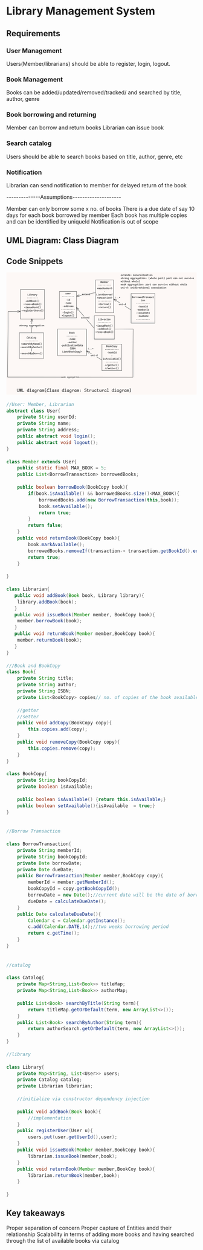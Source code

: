 
# Library Management System


## Requirements

### User Management

Users(Member/librarians) should be able to register, login, logout.
### Book Management

Books can be added/updated/removed/tracked/ and searched by title, author, genre
### Book borrowing and returning

Member can borrow and return books
Librarian can issue book
### Search catalog

Users should be able to search books based on title, author, genre, etc
### Notification

Librarian can send notification to member for delayed return of the book

--------------Assumptions--------------------

Member can only borrow some x no. of books
There is a due date of say 10 days for each book borrowed by member
Each book has multiple copies and can be identified by uniqueId
Notification is out of scope
    

## UML Diagram: Class Diagram

## Code Snippets

![class-diagram](image.png)

```java
//User: Member, Librarian
abstract class User{
    private String userId;
    private String name;
    private String address;
    public abstract void login();
    public abstract void logout();
}

class Member extends User{
    public static final MAX_BOOK = 5;
    public List<BorrowTransaction> borrowedBooks;

    public boolean borrowBook(BookCopy book){
        if(book.isAvailable() && borrowedBooks.size()<MAX_BOOK){
            borrowedBooks.add(new BorrowTransaction(this,book));
            book.setAvailable();
            return true;
        }
        return false;
    }
    public void returnBook(BookCopy book){
        book.markAvailable();
        borrowedBooks.removeIf(transaction-> transaction.getBookId().equals(book.getBookId()));
        return true;
    }

}

class Librarian{
   public void addBook(Book book, Library library){
    library.addBook(book);
   }
   public void issueBook(Member member, BookCopy book){
    member.borrowBook(book);
   }
   public void returnBook(Member member,BookCopy book){
    member.returnBook(book);
   }
}

///Book and BookCopy
class Book{
    private String title;
    private String author;
    private String ISBN;
    private List<BookCopy> copies// no. of copies of the book available in the library

    //getter
    //setter
    public void addCopy(BookCopy copy){
        this.copies.add(copy);
    }
    public void removeCopy(BookCopy copy){
        this.copies.remove(copy);
    }
}

class BookCopy{
    private String bookCopyId;
    private boolean isAvailable;

    public boolean isAvailable() {return this.isAvailable;}
    public boolean setAvailable(){isAvailable  = true;}
}


//Borrow Transaction

class BorrowTransaction{
    private String memberId;
    private String bookCopyId;
    private Date borrowDate;
    private Date dueDate;
    public BorrowTransaction(Member member,BookCopy copy){
        memberId = member.getMemberId();
        bookCopyId = copy.getBookCopyId();
        borrowDate = new Date();//current date will be the date of borrow
        dueDate = calculateDueDate();
    }
    public Date calculateDueDate(){
        Calendar c = Calendar.getInstance();
        c.add(Calendar.DATE,14);//two weeks borrowing period
        return c.getTime();
    }
}


//catalog

class Catalog{
    private Map<String,List<Book>> titleMap;
    private Map<String,List<Book>> authorMap;

    public List<Book> searchByTitle(String term){
        return titleMap.getOrDefault(term, new ArrayList<>());
    }
    public List<Book> searchByAuthor(String term){
        return authorSearch.getOrDefault(term, new ArrayList<>());
    }
}

//library

class Library{
    private Map<String, List<User>> users;
    private Catalog catalog;
    private Librarian librarian;

    //initialize via constructor dependency injection

    public void addBook(Book book){
        //implementation
    }
    public registerUser(User u){
        users.put(user.getUserId(),user);
    }
    public void issueBook(Member member,BookCopy book){
        librarian.issueBook(member,book);
    }
    public void returnBook(Member member,BookCoy book){
        librarian.returnBook(member,book);
    }

}

```
## Key takeaways
Proper separation of concern 
Proper capture of Entities andd their relationship
Scalability in terms of adding more books and having searched through the list of available books via catalog


